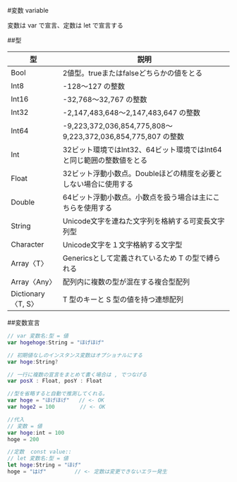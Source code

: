#変数 variable
<!-- variable:: var:: let:: -->
  変数は var で宣言、定数は let で宣言する

##型

|型|説明|
|---|---|
|    Bool|     2値型。trueまたはfalseどちらかの値をとる
|    Int8|    -128〜127 の整数
|    Int16|   -32,768〜32,767 の整数
|    Int32|   -2,147,483,648〜2,147,483,647 の整数
|    Int64|   -9,223,372,036,854,775,808〜9,223,372,036,854,775,807 の整数
|    Int|     32ビット環境ではInt32、64ビット環境ではInt64と同じ範囲の整数値をとる
|    Float|   32ビット浮動小数点。Doubleほどの精度を必要としない場合に使用する
|    Double|  64ビット浮動小数点。小数点を扱う場合は主にこちらを使用する
|    String|  Unicode文字を連ねた文字列を格納する可変長文字列型
|    Character| Unicode文字を１文字格納する文字型
|    Array〈T〉|  Genericsとして定義されているため T の型で縛られる
|    Array〈Any〉|  配列内に複数の型が混在する複合型配列
|    Dictionary〈T, S〉|  T 型のキーと S 型の値を持つ連想配列

##変数宣言

```swift
// var 変数名:型 = 値
var hogehoge:String = "ほげほげ"

// 初期値なしのインスタンス変数はオプショナルにする
var hoge:String?

// 一行に複数の宣言をまとめて書く場合は , でつなげる
var posX : Float, posY : Float

//型を省略すると自動で推測してくれる。
var hoge = "ほげほげ"   // <- OK
var hoge2 = 100        // <- OK

//代入
// 変数 = 値
var hoge:int = 100
hoge = 200

//定数  const value::
// let 変数名:型 = 値
let hoge:String = "ほげ"
hoge = "はげ"         // <- 定数は変更できないエラー発生
```